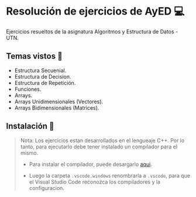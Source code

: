# Resolución de ejercicios de AyED :computer:

Ejercicios resueltos de la asignatura Algoritmos y Estructura de Datos - UTN.

## Temas vistos :pencil:

- Estructura Secuenial.
- Estructura de Decision.
- Estructura de Repetición.
- Funciones.
- Arrays.
- Arrays Unidimensionales (Vectores).
- Arrays Bidimensionales (Matrices).

## Instalación :wrench:

> Nota: Los ejercicios estan desarrollados en el lengueaje C++. Por lo tanto, para ejecutarlo debe tener instalado un compilador para el mismo.
>
> - Para instalar el compilador, puede desargarlo [aqui](https://youtu.be/amDcj6Od1f8).
>
> - Luego la carpeta `.vscode.windows` renombrarla a `.vscode`, para que el Visual Studio Code reconozca los compiladores y la configuracion.
